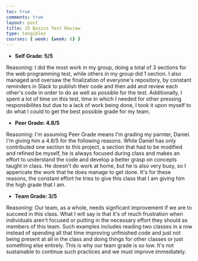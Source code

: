 ```yaml
---
toc: true
comments: true
layout: post
title: JS Basics Test Review
type: tangibles
courses: { week: {week: 6} }
---
```


- **Self Grade: 5/5**

Reasoning: I did the most work in my group, doing a total of 3 sections for the web programming test, while others in my group did 1 section. I also managed and oversaw the finalization of everyone's repository, by constant reminders in Slack to publish their code and then add and review each other's code in order to do as well as possible for the test. Additionally, I spent a lot of time on this test, time in which I needed for other pressing responsibilites but due to a lack of work being done, I took it upon myself to do what I could to get the best possible grade for my team.

- **Peer Grade: 4.8/5**

Reasoning: I'm assuming Peer Grade means I'm grading my parnter, Daniel. I'm giving him a 4.8/5 for the following reasons. While Daniel has only contributed one section to this project, a section that had to be modified and refined be myself, he is always focused during class and makes an effort to understand the code and develop a better grasp on concepts taught in class. He doesn't do work at home, but he is also very busy, so I appericate the work that he does manage to get done. It's for these reasons, the constant effort he tries to give this class that I am giving him the high grade that I am.

- **Team Grade: 3/5**

Reasoning: Our team, as a whole, needs signficant improvement if we are to succeed in this class. What I will say is that it's of much frustration when individuals aren't focused or putting in the necessary effort they should as members of this team. Such examples includes reading two classes in a row instead of spending all that time improving unfinished code and just not being present at all in the class and doing things for other classes or just something else entirely. This is why our team grade is so low. It's not sustainable to continue such practices and we must improve immediately.
